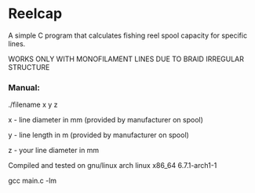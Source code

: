 # **Reelcap**
A simple C program that calculates fishing reel spool capacity for specific lines.

WORKS ONLY WITH MONOFILAMENT LINES DUE TO BRAID IRREGULAR STRUCTURE

### Manual:
./filename x y z

x - line diameter in mm (provided by manufacturer on spool)

y - line length in m (provided by manufacturer on spool)

z - your line diameter in mm

Compiled and tested on gnu/linux arch linux x86_64 6.7.1-arch1-1

gcc main.c -lm

